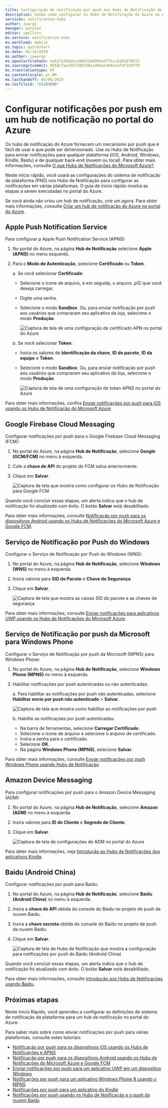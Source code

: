 ```yaml
---
title: Configuração de notificação por push nos Hubs de Notificação do Azure | Microsoft Docs
description: Saiba como configurar os Hubs de Notificação do Azure no portal do Azure, usando as configurações do sistema de notificação de plataforma (PNS).
services: notification-hubs
author: jwargo
manager: patniko
editor: spelluru
ms.service: notification-hubs
ms.workload: mobile
ms.topic: quickstart
ms.date: 02/14/2019
ms.author: jowargo
ms.openlocfilehash: ee627a168e6ca9bb758d994a3f75cc6185976971
ms.sourcegitcommit: 0568c7aefd67185fd8e1400aed84c5af4f1597f9
ms.translationtype: HT
ms.contentlocale: pt-BR
ms.lasthandoff: 05/06/2019
ms.locfileid: "65203698"
---
```

# <a name="set-up-push-notifications-in-a-notification-hub-in-the-azure-portal"></a>Configurar notificações por push em um hub de notificação no portal do Azure

Os hubs de notificação do Azure fornecem um mecanismo por push que é fácil de usar e que pode ser dimensionado. Use os Hubs de Notificação para enviar notificações para qualquer plataforma (iOS, Android, Windows, Kindle, Baidu) e de qualquer back-end (nuvem ou local). Para obter mais informações, consulte [O que Hubs de Notificações do Microsoft Azure?](notification-hubs-push-notification-overview.md).

Neste início rápido, você usará as configurações do sistema de notificação de plataforma (PNS) nos Hubs de Notificação para configurar as notificações em várias plataformas. O guia de início rápido mostra as etapas a serem executadas no portal do Azure.

Se você ainda não criou um hub de notificação, crie um agora. Para obter mais informações, consulte [Criar um hub de notificação do Azure no portal do Azure](create-notification-hub-portal.md). 

## <a name="apple-push-notification-service"></a>Apple Push Notification Service

Para configurar p Apple Push Notification Service (APNS):

1. No portal do Azure, na página **Hub de Notificação** selecione **Apple (APNS)** no menu esquerdo.

1. Para o **Modo de Autenticação**, selecione **Certificado** ou **Token**.

    a. Se você selecionar **Certificado**:
   * Selecione o ícone de arquivo, e em seguida, o arquivo *.p12* que você deseja carregar.
   * Digite uma senha.
   * Selecione o modo **Sandbox**. Ou, para enviar notificação por push aos usuários que compraram seu aplicativo da loja, selecione o modo **Produção**.

     ![Captura de tela de uma configuração de certificado APN no portal do Azure](./media/notification-hubs-ios-get-started/notification-hubs-apple-config-cert.png)

   b. Se você selecionar **Token**:

   * Insira os valores de **Identificação da chave**, **ID do pacote**, **ID da equipe** e **Token**.
   * Selecione o modo **Sandbox**. Ou, para enviar notificação por push aos usuários que compraram seu aplicativo da loja, selecione o modo **Produção**.

     ![Captura de tela de uma configuração de token APNS no portal do Azure](./media/notification-hubs-ios-get-started/notification-hubs-apple-config-token.png)

Para obter mais informações, confira [Enviar notificações por push para iOS usando os Hubs de Notificação do Microsoft Azure](notification-hubs-ios-apple-push-notification-apns-get-started.md).

## <a name="google-firebase-cloud-messaging"></a>Google Firebase Cloud Messaging

Configurar notificações por push para o Google Firebase Cloud Messaging (FCM):

1. No portal do Azure, na página **Hub de Notificação**, selecione **Google (GCM/FCM)** no menu à esquerda. 
2. Cole a **chave de API** do projeto do FCM salva anteriormente. 
3. Clique em **Salvar**. 

   ![Captura de tela que mostra como configurar os Hubs de Notificação para Google FCM](./media/notification-hubs-android-push-notification-google-fcm-get-started/fcm-server-key.png)

Quando você concluir essas etapas, um alerta indica que o hub de notificação foi atualizado com êxito. O botão **Salvar** está desabilitado. 

Para obter mais informações, consulte [Notificação por push para os dispositivos Android usando os Hubs de Notificações do Microsoft Azure e Google FCM](notification-hubs-android-push-notification-google-fcm-get-started.md).

## <a name="windows-push-notification-service"></a>Serviço de Notificação por Push do Windows

Configurar o Serviço de Notificação por Push do Windows (WNS):

1. No portal do Azure, na página **Hub de Notificação**, selecione **Windows (WNS)** no menu à esquerda.
2. Insira valores para **SID do Pacote** e **Chave de Segurança**.
3. Clique em **Salvar**.

   ![Captura de tela que mostra as caixas SID do pacote e as chaves de segurança](./media/notification-hubs-windows-store-dotnet-get-started/notification-hub-configure-wns.png)

Para obter mais informações, consulte [Enviar notificações para aplicativos UWP usando os Hubs de Notificações do Microsoft Azure](notification-hubs-windows-store-dotnet-get-started-wns-push-notification.md).

## <a name="microsoft-push-notification-service-for-windows-phone"></a>Serviço de Notificação por push da Microsoft para Windows Phone

Configurar o Serviço de Notificação por push da Microsoft (MPNS) para Windows Phone: 

1. No portal do Azure, na página **Hub de Notificação**, selecione **Windows Phone (MPNS)** no menu à esquerda.
1. Habilitar notificações por push autenticadas ou não autenticadas:

    a. Para habilitar as notificações por push não autenticadas, selecione **Habilitar envio por push não autenticado** > **Salvar**.

      ![Captura de tela que mostra como habilitar as notificações por push](./media/notification-hubs-windows-phone-get-started/azure-portal-unauth.png)

   b. Habilite as notificações por push autenticadas:
      * Na barra de ferramentas, selecione **Carregar Certificado**.
      * Selecione o ícone de arquivo e selecione o arquivo de certificado.
      * Insira a senha para o certificado.
      * Selecione **OK**.
      * Na página **Windows Phone (MPNS)**, selecione **Salvar**.

Para obter mais informações, consulte [Enviar notificações por push Windows Phone usando Hubs de Notificação](notification-hubs-windows-mobile-push-notifications-mpns.md).
      
## <a name="amazon-device-messaging"></a>Amazon Device Messaging

Para configurar notificações por push para o Amazon Device Messaging (ADM):

1. No portal do Azure, na página **Hub de Notificação**, selecione **Amazon (ADM)** no menu à esquerda.
2. Insira valores para **ID do Cliente** e **Segredo do Cliente**.
3. Clique em **Salvar**.
    
   ![Captura de tela de configurações de ADM no portal do Azure](./media/notification-hubs-kindle-get-started/notification-hub-adm-settings.png)

Para obter mais informações, veja [Introdução ao Hubs de Notificações dos aplicativos Kindle](notification-hubs-kindle-amazon-adm-push-notification.md).

## <a name="baidu-android-china"></a>Baidu (Android China)

Configurar notificações por push para Baidu:

1. No portal do Azure, na página **Hub de Notificação**, selecione **Baidu (Android China)** no menu à esquerda. 
2. Insira a **chave de API** obtida do console do Baidu no projeto de push da nuvem Baidu. 
3. Insira a **chave secreta** obtida do console do Baidu no projeto de push da nuvem Baidu. 
4. Clique em **Salvar**. 

    ![Captura de tela de Hubs de Notificação que mostra a configuração para notificações por push do Baidu (Android China)](./media/notification-hubs-baidu-get-started/AzureNotificationServicesBaidu.png)

Quando você concluir essas etapas, um alerta indica que o hub de notificação foi atualizado com êxito. O botão **Salvar** está desabilitado. 

Para obter mais informações, consulte [Introdução aos Hubs de Notificações usando Baidu](notification-hubs-baidu-china-android-notifications-get-started.md).

## <a name="next-steps"></a>Próximas etapas
Neste Início Rápido, você aprendeu a configurar as definições de sistema de notificação da plataforma para um hub de notificação no portal do Azure. 

Para saber mais sobre como enviar notificações por push para várias plataformas, consulte estes tutoriais:

- [Notificação por push para os dispositivos iOS usando os Hubs de Notificações e APNS](notification-hubs-ios-apple-push-notification-apns-get-started.md)
- [Notificação por push para os dispositivos Android usando os Hubs de Notificações do Microsoft Azure e Google FCM](notification-hubs-android-push-notification-google-fcm-get-started.md)
- [Enviar notificações por push para um aplicativo UWP em um dispositivo Windows](notification-hubs-windows-store-dotnet-get-started-wns-push-notification.md)
- [Notificações por push para um aplicativo Windows Phone 8 usando o MPNS](notification-hubs-windows-mobile-push-notifications-mpns.md)
- [Notificações por push para um aplicativo do Kindle](notification-hubs-kindle-amazon-adm-push-notification.md)
- [Notificações por push usando os Hubs de Notificação e o push da nuvem Baidu](notification-hubs-baidu-china-android-notifications-get-started.md)
